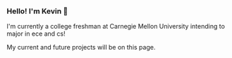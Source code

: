 ### Hello! I'm Kevin 👻

I'm currently a college freshman at Carnegie Mellon University intending to major in ece and cs!

My current and future projects will be on this page.
